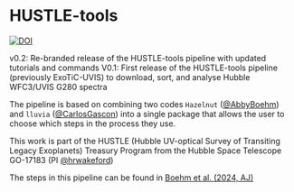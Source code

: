 # HUSTLE-tools
[![DOI](https://zenodo.org/badge/DOI/10.5281/zenodo.15041300.svg)](https://doi.org/10.5281/zenodo.15041300)

v0.2: Re-branded release of the HUSTLE-tools pipeline with updated tutorials and commands
V0.1: First release of the HUSTLE-tools pipeline (previously ExoTiC-UVIS) to download, sort, and analyse Hubble WFC3/UVIS G280 spectra

The pipeline is based on combining two codes ``Hazelnut`` ([@AbbyBoehm](https://github.com/AbbyBoehm)) and ``lluvia`` ([@CarlosGascon](https://github.com/CarlosGascon)) into a single package that allows the user to choose which steps in the process they use.

This work is part of the HUSTLE (Hubble UV-optical Survey of Transiting Legacy Exoplanets) Treasury Program from the Hubble Space Telescope GO-17183 (PI [@hrwakeford](https://github.com/hrwakeford))

The steps in this pipeline can be found in [Boehm et al. (2024, AJ)](https://ui.adsabs.harvard.edu/abs/2025AJ....169...23B/abstract)

